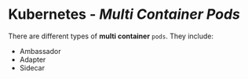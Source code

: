# **Kubernetes** - ***Multi Container Pods***

There are different types of **multi container** `pods`. They include:

* Ambassador
* Adapter
* Sidecar

